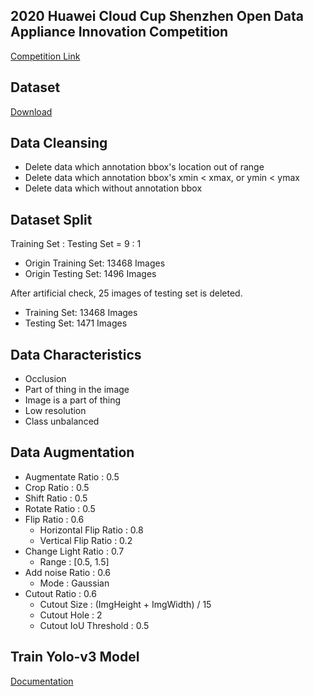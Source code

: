 ## 2020 Huawei Cloud Cup Shenzhen Open Data Appliance Innovation Competition
[Competition Link](https://competition.huaweicloud.com/information/1000038439/introduction)

## Dataset
[Download](https://bhpan.buaa.edu.cn:443/link/9C3EC040AFD877740AA818AD4918038E)

## Data Cleansing
- Delete data which annotation bbox's location out of range
- Delete data which annotation bbox's xmin < xmax, or ymin < ymax
- Delete data which without annotation bbox

## Dataset Split
Training Set : Testing Set = 9 : 1

- Origin Training Set: 13468 Images
- Origin Testing Set: 1496 Images

After artificial check, 25 images of testing set is deleted.

- Training Set: 13468 Images
- Testing Set: 1471 Images

## Data Characteristics
- Occlusion
- Part of thing in the image
- Image is a part of thing
- Low resolution
- Class unbalanced

## Data Augmentation
- Augmentate Ratio : 0.5
- Crop Ratio : 0.5
- Shift Ratio : 0.5
- Rotate Ratio : 0.5
- Flip Ratio : 0.6
    - Horizontal Flip Ratio : 0.8
    - Vertical Flip Ratio : 0.2
- Change Light Ratio : 0.7
    - Range : [0.5, 1.5]
- Add noise Ratio : 0.6
    - Mode : Gaussian
- Cutout Ratio : 0.6
    - Cutout Size : (ImgHeight + ImgWidth) / 15
    - Cutout Hole : 2
    - Cutout IoU Threshold : 0.5

## Train Yolo-v3 Model
[Documentation](https://github.com/Noba1anc3/trash_classify_competition/tree/master/PyTorch-YOLOv3)
